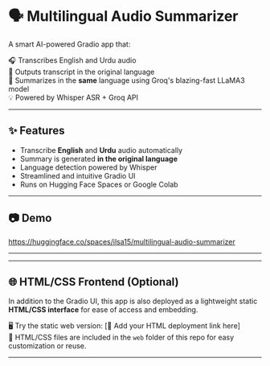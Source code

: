 # 🗣️ Multilingual Audio Summarizer

A smart AI-powered Gradio app that:

🎧 Transcribes English and Urdu audio  
📝 Outputs transcript in the original language  
🧠 Summarizes in the **same** language using Groq's blazing-fast LLaMA3 model  
💡 Powered by Whisper ASR + Groq API

---

## ✨ Features

- Transcribe **English** and **Urdu** audio automatically
- Summary is generated **in the original language**
- Language detection powered by Whisper
- Streamlined and intuitive Gradio UI
- Runs on Hugging Face Spaces or Google Colab

---

## 📷 Demo

https://huggingface.co/spaces/ilsa15/multilingual-audio-summarizer

---
---

## 🌐 HTML/CSS Frontend (Optional)

In addition to the Gradio UI, this app is also deployed as a lightweight static **HTML/CSS interface** for ease of access and embedding.

🖥️ Try the static web version: [🔗 Add your HTML deployment link here]  
📁 HTML/CSS files are included in the `web` folder of this repo for easy customization or reuse.

---


